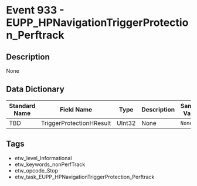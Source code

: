 # Event 933 - EUPP_HPNavigationTriggerProtection_Perftrack

## Description
None

## Data Dictionary
|Standard Name|Field Name|Type|Description|Sample Value|
|---|---|---|---|---|
|TBD|TriggerProtectionHResult|UInt32|None|`None`|

## Tags
* etw_level_Informational
* etw_keywords_nonPerfTrack
* etw_opcode_Stop
* etw_task_EUPP_HPNavigationTriggerProtection_Perftrack